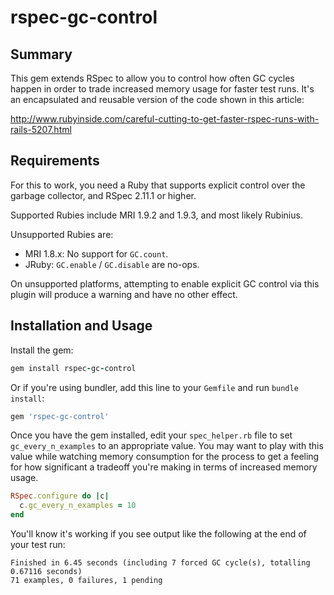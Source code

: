 # rspec-gc-control

## Summary

This gem extends RSpec to allow you to control how often GC cycles happen
in order to trade increased memory usage for faster test runs.  It's an
encapsulated and reusable version of the code shown in this article:

<http://www.rubyinside.com/careful-cutting-to-get-faster-rspec-runs-with-rails-5207.html>


## Requirements

For this to work, you need a Ruby that supports explicit control over the
garbage collector, and RSpec 2.11.1 or higher.

Supported Rubies include MRI 1.9.2 and 1.9.3, and most likely Rubinius.

Unsupported Rubies are:

* MRI 1.8.x:  No support for `GC.count`.
* JRuby:  `GC.enable` / `GC.disable` are no-ops.

On unsupported platforms, attempting to enable explicit GC control via this
plugin will produce a warning and have no other effect.


## Installation and Usage

Install the gem:

```ruby
gem install rspec-gc-control
```

Or if you're using bundler, add this line to your `Gemfile` and run
`bundle install`:

```ruby
gem 'rspec-gc-control'
```

Once you have the gem installed, edit your `spec_helper.rb` file to set
`gc_every_n_examples` to an appropriate value.  You may want to play with this
value while watching memory consumption for the process to get a feeling for
how significant a tradeoff you're making in terms of increased memory usage.

```ruby
RSpec.configure do |c|
  c.gc_every_n_examples = 10
end
```

You'll know it's working if you see output like the following at the end of
your test run:

```
Finished in 6.45 seconds (including 7 forced GC cycle(s), totalling 0.67116 seconds)
71 examples, 0 failures, 1 pending
```
